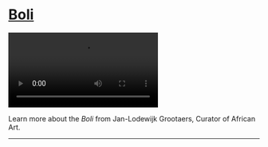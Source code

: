 # [Boli](http://artsmia.github.io/griot/#/stories/364)

<video src='http://cdn.dx.artsmia.org/videos/Boli.m4v'></video>

Learn more about the *Boli* from Jan-Lodewijk Grootaers, Curator of African Art.

---
